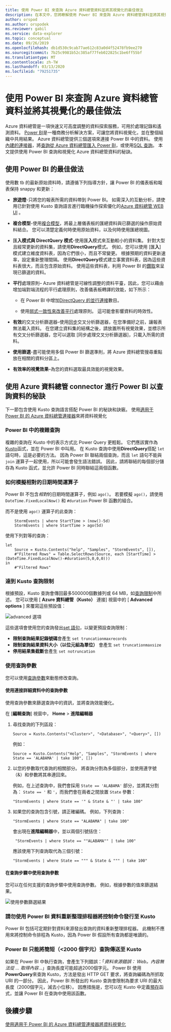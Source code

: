 ```yaml
---
title: 使用 Power BI 來查詢 Azure 資料總管資料並將其視覺化的最佳做法
description: 在本文中，您將瞭解使用 Power BI 來查詢 Azure 資料總管資料並將其視覺化的最佳做法。
author: orspod
ms.author: orspodek
ms.reviewer: gabil
ms.service: data-explorer
ms.topic: conceptual
ms.date: 09/26/2019
ms.openlocfilehash: db1d530c9cab77ae612c83a0d4f52478fb9ee270
ms.sourcegitcommit: 7b25c9981b52c385af77feb022825c1be6ff55bf
ms.translationtype: MT
ms.contentlocale: zh-TW
ms.lasthandoff: 03/13/2020
ms.locfileid: "79251735"
---
```

# <a name="best-practices-for-using-power-bi-to-query-and-visualize-azure-data-explorer-data"></a>使用 Power BI 來查詢 Azure 資料總管資料並將其視覺化的最佳做法

Azure 資料總管是一項快速又可高度調整的資料探索服務，可用於處理記錄和遙測資料。 [Power BI](https://docs.microsoft.com/power-bi/)是一種商務分析解決方案，可讓您將資料視覺化，並在整個組織中共用結果。 Azure 資料總管提供三個選項來連接 Power BI 中的資料。 使用[內建的連接器](power-bi-connector.md)，將[查詢從 Azure 資料總管匯入 Power BI](power-bi-imported-query.md)，或使用[SQL 查詢](power-bi-sql-query.md)。 本文提供使用 Power BI 查詢和視覺化 Azure 資料總管資料的秘訣。 

## <a name="best-practices-for-using-power-bi"></a>使用 Power BI 的最佳做法 

使用數 tb 的最新原始資料時，請遵循下列指導方針，讓 Power BI 的儀表板和報表保持 snappy 和更新：

* **旅遊燈**-只將您的報表所需的資料帶到 Power BI。 如需深入的互動分析，請使用已針對使用 Kusto 查詢語言進行臨機操作探索優化的[Azure 資料總管 WEB UI](web-query-data.md) 。

* **複合模型**-使用[複合模型](https://docs.microsoft.com/power-bi/desktop-composite-models)，將最上層儀表板的匯總資料與已篩選的操作原始資料結合。 您可以清楚定義何時使用原始資料，以及何時使用匯總視圖。 

* 匯**入模式與 DirectQuery 模式**-使用匯**入**模式來互動較小的資料集。 針對大型且經常更新的資料集，請使用**DirectQuery**模式。 例如，您可以使用 [匯**入**] 模式建立維度資料表，因為它們很小，而且不常變更。 根據預期的資料更新速率，設定重新整理間隔。 使用**DirectQuery**模式建立事實資料表，因為這些資料表很大，而且包含原始資料。 使用這些資料表，利用 Power BI 的[鑽取](https://docs.microsoft.com/power-bi/desktop-drillthrough)來呈現已篩選的資料。

* **平行**處理原則– Azure 資料總管是可線性調整的資料平臺，因此，您可以藉由增加端對端流程的平行處理原則，改善儀表板轉譯的效能，如下所示：

   * 在 Power BI 中增加[DirectQuery 的並行連接](https://docs.microsoft.com/power-bi/desktop-directquery-about#maximum-number-of-connections-option-for-directquery)數目。

   * 使用[弱式一致性來改善平行](/azure/kusto/concepts/queryconsistency)處理原則。 這可能會影響資料的時效性。

* **有效**的交叉分析篩選器–使用[同步](https://docs.microsoft.com/power-bi/visuals/power-bi-visualization-slicers#sync-and-use-slicers-on-other-pages)交叉分析篩選器，在您準備好之前，讓報表無法載入資料。 在您建立資料集的結構之後，請放置所有視覺效果，並標示所有交叉分析篩選器，您可以選取 [同步處理交叉分析篩選器]，只載入所需的資料。

* **使用篩選**-盡可能使用多個 Power BI 篩選準則，將 Azure 資料總管搜尋重點放在相關的資料分區上。

* **有效率的視覺效果**–為您的資料選取最具效能的視覺效果。

## <a name="tips-for-using-the-azure-data-explorer-connector-for-power-bi-to-query-data"></a>使用 Azure 資料總管 connector 進行 Power BI 以查詢資料的秘訣

下一節包含使用 Kusto 查詢語言搭配 Power BI 的秘訣和訣竅。 使用[適用于 Power BI 的 Azure 資料總管連接器](power-bi-connector.md)來將資料視覺化

### <a name="complex-queries-in-power-bi"></a>Power BI 中的複雜查詢

複雜的查詢在 Kusto 中的表示方式比 Power Query 更輕鬆。 它們應該實作為[Kusto](/azure/kusto/query/functions)函式，並在 Power BI 中叫用。 在 Kusto 查詢中使用**DirectQuery**搭配 `let` 語句時，這是必要的方法。 因為 Power BI 聯結兩個查詢，而且 `let` 語句不能與 `join` 運算子一起使用，所以可能會發生語法錯誤。 因此，請將聯結的每個部分儲存為 Kusto 函式，並允許 Power BI 同時聯結這兩個函數。

### <a name="how-to-simulate-a-relative-date-time-operator"></a>如何模擬相對的日期時間運算子

Power BI 不包含*相對*的日期時間運算子，例如 `ago()`。
若要模擬 `ago()`，請使用 `DateTime.FixedLocalNow()` 和 `#duration` Power BI 函數的組合。

而不是使用 `ago()` 運算子的此查詢：

```kusto
    StormEvents | where StartTime > (now()-5d)
    StormEvents | where StartTime > ago(5d)
``` 

使用下列對等的查詢：

```powerquery-m
let
    Source = Kusto.Contents("help", "Samples", "StormEvents", []),
    #"Filtered Rows" = Table.SelectRows(Source, each [StartTime] > (DateTime.FixedLocalNow()-#duration(5,0,0,0)))
in
    #"Filtered Rows"
```

### <a name="reaching-kusto-query-limits"></a>達到 Kusto 查詢限制 

根據預設，Kusto 查詢會傳回最多500000個數據列或 64 MB，如[查詢限制](/azure/kusto/concepts/querylimits)中所述。 您可以使用 [ **Azure 資料總管（Kusto）** 連接] 視窗中的 [ **Advanced options** ] 來覆寫這些預設值：

![advanced 選項](media/power-bi-best-practices/advanced-options.png)

這些選項會使用您的查詢發出[set 語句](/azure/kusto/query/setstatement)，以變更預設查詢限制：

  * **限制查詢結果記錄號碼**會產生 `set truncationmaxrecords`
  * **限制查詢結果資料大小（以位元組為單位）** 會產生 `set truncationmaxsize`
  * **停用結果集截斷**會產生 `set notruncation`

### <a name="using-query-parameters"></a>使用查詢參數

您可以使用[查詢參數](/azure/kusto/query/queryparametersstatement)來動態修改查詢。 

#### <a name="using-a-query-parameter-in-the-connection-details"></a>使用連接詳細資料中的查詢參數

使用查詢參數來篩選查詢中的資訊，並將查詢效能優化。
 
在 [**編輯查詢**] 視窗中， **Home** > **進階編輯器**

1. 尋找查詢的下列區段：

    ```powerquery-m
    Source = Kusto.Contents("<Cluster>", "<Database>", "<Query>", [])
    ```
   
   例如：

    ```powerquery-m
    Source = Kusto.Contents("Help", "Samples", "StormEvents | where State == 'ALABAMA' | take 100", [])
    ```

1. 以您的參數取代查詢的相關部分。 將查詢分割為多個部分，並使用連字號（&）和參數將其串連回來。

   例如，在上述查詢中，我們會採用 `State == 'ALABAMA'` 部分，並將其分割為： `State == '` 和 `'`，而我們會在兩者之間放置 `State` 參數：
   
    ```kusto
    "StormEvents | where State == '" & State & "' | take 100"
    ```

1. 如果您的查詢包含引號，請正確編碼。 例如，下列查詢： 

   ```kusto
   "StormEvents | where State == "ALABAMA" | take 100" 
   ```

   會出現在**進階編輯器**中，並以兩個引號括住：

   ```kusto
    "StormEvents | where State == ""ALABAMA"" | take 100"
   ```

   應該使用下列查詢取代為三個引號：

   ```kusto
   "StormEvents | where State == """ & State & """ | take 100"
   ```

#### <a name="use-a-query-parameter-in-the-query-steps"></a>在查詢步驟中使用查詢參數

您可以在任何支援的查詢步驟中使用查詢參數。 例如，根據參數的值來篩選結果。

![使用參數篩選結果](media/power-bi-best-practices/filter-using-parameter.png)

### <a name="dont-use-power-bi-data-refresh-scheduler-to-issue-control-commands-to-kusto"></a>請勿使用 Power BI 資料重新整理排程器將控制命令發行至 Kusto

Power BI 包括可定期針對資料來源發出查詢的資料重新整理排程器。 此機制不應用來將控制命令排程為 Kusto，因為 Power BI 假設所有查詢都是唯讀的。

### <a name="power-bi-can-send-only-short-lt2000-characters-queries-to-kusto"></a>Power BI 只能將簡短（&lt;2000 個字元）查詢傳送至 Kusto

如果在 Power BI 中執行查詢，會產生下列錯誤：「_資料來源錯誤： Web。內容無法從 ... 取得內容_...」查詢長度可能超過2000個字元。 Power BI 使用**PowerQuery**來查詢 Kusto，方法是發出 HTTP GET 要求，將查詢編碼為所抓取 URI 的一部分。 因此，Power BI 所發出的 Kusto 查詢會限制為要求 URI 的最大長度（2000個字元，減去小位移）。 因應措施是，您可以在 Kusto 中定義[預存](/azure/kusto/query/schema-entities/stored-functions)函式，並讓 Power BI 在查詢中使用該函數。

## <a name="next-steps"></a>後續步驟

[使用適用于 Power BI 的 Azure 資料總管連接器將資料視覺化](power-bi-connector.md)




